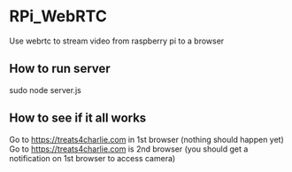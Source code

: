 # RPi_WebRTC
Use webrtc to stream video from raspberry pi to a browser
## How to run server
sudo node server.js

## How to see if it all works
Go to https://treats4charlie.com in 1st browser (nothing should happen yet)
Go to https://treats4charlie.com is 2nd browser (you should get a notification on 1st browser to access camera)
